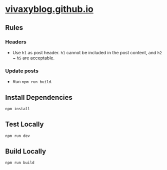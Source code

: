 # [vivaxyblog.github.io](https://vivaxyblog.github.io)

## Rules

### Headers

- Use `h1` as post header. `h1` cannot be included in the post content, and `h2` ~ `h5` are acceptable.

### Update posts

- Run `npm run build`.

## Install Dependencies

```sh
npm install
```

## Test Locally

```sh
npm run dev
```

## Build Locally

```sh
npm run build
```
